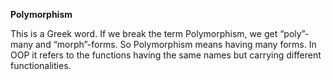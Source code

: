 **Polymorphism**

This is a Greek word. If we break the term Polymorphism, we get “poly”-many and “morph”-forms. So Polymorphism means having many forms. In OOP it refers to the functions having the same names but carrying different functionalities.
